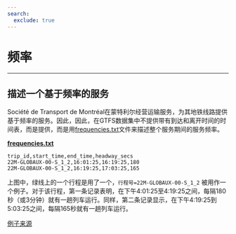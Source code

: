 ```yaml
---
search:
  exclude: true
---
```


# 频率

<hr/>

## 描述一个基于频率的服务

Société de Transport de Montréal在蒙特利尔经营运输服务，为其地铁线路提供基于频率的服务。因此，因此，在GTFS数据集中不提供带有到达和离开时间的时间表，而是提供，而是用[frequencies.txt](../../reference/#frequenciestxt)文件来描述整个服务期间的服务频率。

[**frequencies.txt**](../../reference/#frequenciestxt)

    trip_id,start_time,end_time,headway_secs
    22M-GLOBAUX-00-S_1_2,16:01:25,16:19:25,180
    22M-GLOBAUX-00-S_1_2,16:19:25,17:03:25,165

上图中，绿线上的一个行程是用了一个，`行程号=22M-GLOBAUX-00-S_1_2` 被用作一个例子。对于该行程，第一条记录表明，在下午4:01:25至4:19:25之间，每隔180秒（或3分钟）就有一趟列车运行。同样，第二条记录显示，在下午4:19:25到5:03:25之间，每隔165秒就有一趟列车运行。

[例子来源](https://www.stm.info/en/about/developers)
